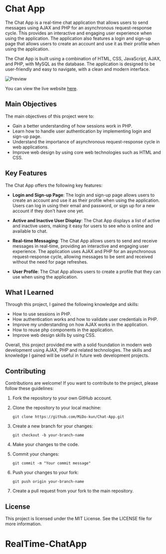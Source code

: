 # Chat App

The Chat App is a real-time chat application that allows users to send messages using AJAX and PHP for an asynchronous request-response cycle. This provides an interactive and engaging user experience when using the application. The application also features a login and sign-up page that allows users to create an account and use it as their profile when using the application.

The Chat App is built using a combination of HTML, CSS, JavaScript, AJAX, and PHP, with MySQL as the database. The application is designed to be user-friendly and easy to navigate, with a clean and modern interface.

![Preview](https://lh3.googleusercontent.com/pw/AJFCJaWHFNat4-lpiM-NlJrceBgNHkenTufqcP6p_9-Y5kvXj5jlLg9Wd-9ChBKri__t1w95FEPQR_DHl3LZGj-hBPbRGnbNNYWmnFcfVZf_R6CNDyx9tPYuLMFKfjlkSEMW7LPt5li1SUWNgWAsdOICBzKK=w1365-h634-s-no)

You can view the live website [here](https://chat-app.mido-kun.repl.co/).

## Main Objectives

The main objectives of this project were to:

- Gain a better understanding of how sessions work in PHP.
- Learn how to handle user authentication by implementing login and sign-up page.
- Understand the importance of asynchronous request-response cycle in web applications.
- Improve web design by using core web technologies such as HTML and CSS.

## Key Features

The Chat App offers the following key features:

- **Login and Sign-up Page**: The login and sign-up page allows users to create an account and use it as their profile when using the application. Users can log in using their email and password, or sign up for a new account if they don't have one yet.

- **Active and Inactive User Display**: The Chat App displays a list of active and inactive users, making it easy for users to see who is online and available to chat.

- **Real-time Messaging**: The Chat App allows users to send and receive messages in real-time, providing an interactive and engaging user experience. The application uses AJAX and PHP for an asynchronous request-response cycle, allowing messages to be sent and received without the need for page refreshes.

- **User Profile**: The Chat App allows users to create a profile that they can use when using the application.

## What I Learned

Through this project, I gained the following knowledge and skills:

- How to use sessions in PHP.
- How authentication works and how to validate user credentials in PHP.
- Improve my understanding on how AJAX works in the application.
- How to reuse php components in the application.
- Improve web design skills by using CSS.

Overall, this project provided me with a solid foundation in modern web development using AJAX, PHP and related technologies. The skills and knowledge I gained will be useful in future web development projects.

## Contributing

Contributions are welcome! If you want to contribute to the project, please follow these guidelines:

1. Fork the repository to your own GitHub account.

2. Clone the repository to your local machine:

   `git clone https://github.com/MiDo-kun/Chat-App.git`

3. Create a new branch for your changes:

   `git checkout -b your-branch-name`

4. Make your changes to the code.

5. Commit your changes:

   `git commit -m "Your commit message"`

6. Push your changes to your fork:

   `git push origin your-branch-name`

7. Create a pull request from your fork to the main repository.

## License

This project is licensed under the MIT License. See the LICENSE file for more information.
# RealTime-ChatApp
